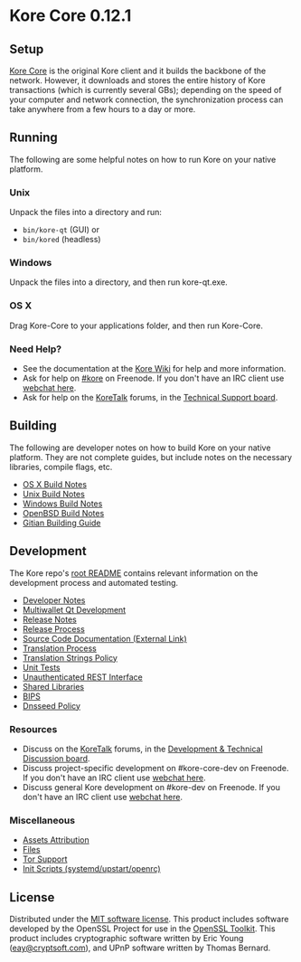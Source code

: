 Kore Core 0.12.1
=====================

Setup
---------------------
[Kore Core](http://kore.org/en/download) is the original Kore client and it builds the backbone of the network. However, it downloads and stores the entire history of Kore transactions (which is currently several GBs); depending on the speed of your computer and network connection, the synchronization process can take anywhere from a few hours to a day or more.

Running
---------------------
The following are some helpful notes on how to run Kore on your native platform.

### Unix

Unpack the files into a directory and run:

- `bin/kore-qt` (GUI) or
- `bin/kored` (headless)

### Windows

Unpack the files into a directory, and then run kore-qt.exe.

### OS X

Drag Kore-Core to your applications folder, and then run Kore-Core.

### Need Help?

* See the documentation at the [Kore Wiki](https://en.kore.it/wiki/Main_Page)
for help and more information.
* Ask for help on [#kore](http://webchat.freenode.net?channels=kore) on Freenode. If you don't have an IRC client use [webchat here](http://webchat.freenode.net?channels=kore).
* Ask for help on the [KoreTalk](https://koretalk.org/) forums, in the [Technical Support board](https://koretalk.org/index.php?board=4.0).

Building
---------------------
The following are developer notes on how to build Kore on your native platform. They are not complete guides, but include notes on the necessary libraries, compile flags, etc.

- [OS X Build Notes](build-osx.md)
- [Unix Build Notes](build-unix.md)
- [Windows Build Notes](build-windows.md)
- [OpenBSD Build Notes](build-openbsd.md)
- [Gitian Building Guide](gitian-building.md)

Development
---------------------
The Kore repo's [root README](/README.md) contains relevant information on the development process and automated testing.

- [Developer Notes](developer-notes.md)
- [Multiwallet Qt Development](multiwallet-qt.md)
- [Release Notes](release-notes.md)
- [Release Process](release-process.md)
- [Source Code Documentation (External Link)](https://dev.visucore.com/kore/doxygen/)
- [Translation Process](translation_process.md)
- [Translation Strings Policy](translation_strings_policy.md)
- [Unit Tests](unit-tests.md)
- [Unauthenticated REST Interface](REST-interface.md)
- [Shared Libraries](shared-libraries.md)
- [BIPS](bips.md)
- [Dnsseed Policy](dnsseed-policy.md)

### Resources
* Discuss on the [KoreTalk](https://koretalk.org/) forums, in the [Development & Technical Discussion board](https://koretalk.org/index.php?board=6.0).
* Discuss project-specific development on #kore-core-dev on Freenode. If you don't have an IRC client use [webchat here](http://webchat.freenode.net/?channels=kore-core-dev).
* Discuss general Kore development on #kore-dev on Freenode. If you don't have an IRC client use [webchat here](http://webchat.freenode.net/?channels=kore-dev).

### Miscellaneous
- [Assets Attribution](assets-attribution.md)
- [Files](files.md)
- [Tor Support](tor.md)
- [Init Scripts (systemd/upstart/openrc)](init.md)

License
---------------------
Distributed under the [MIT software license](http://www.opensource.org/licenses/mit-license.php).
This product includes software developed by the OpenSSL Project for use in the [OpenSSL Toolkit](https://www.openssl.org/). This product includes
cryptographic software written by Eric Young ([eay@cryptsoft.com](mailto:eay@cryptsoft.com)), and UPnP software written by Thomas Bernard.
